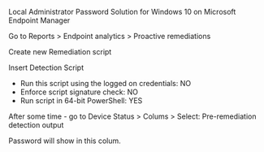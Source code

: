 Local Administrator Password Solution for Windows 10 on Microsoft Endpoint Manager

Go to Reports > Endpoint analytics > Proactive remediations

Create new Remediation script

Insert Detection Script

- Run this script using the logged on credentials: NO
- Enforce script signature check: NO
- Run script in 64-bit PowerShell: YES

After some time - go to Device Status > Colums > Select: Pre-remediation detection output

Password will show in this colum.

